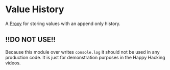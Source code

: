 # Value History

A [Proxy](https://developer.mozilla.org/en-US/docs/Web/JavaScript/Reference/Global_Objects/Proxy/handler) for storing values with an append only history.

## !!DO NOT USE!!
Because this module over writes `console.log` it should not be used in any production code. 
It is just for demonstration purposes in the Happy Hacking videos.
